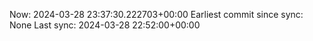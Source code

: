 Now: 2024-03-28 23:37:30.222703+00:00 Earliest commit since sync: None Last sync: 2024-03-28 22:52:00+00:00
